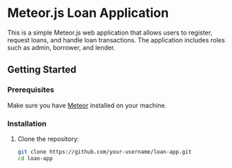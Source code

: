 # Meteor.js Loan Application

This is a simple Meteor.js web application that allows users to register, request loans, and handle loan transactions. The application includes roles such as admin, borrower, and lender.

## Getting Started

### Prerequisites

Make sure you have [Meteor](https://www.meteor.com/install) installed on your machine.

### Installation

1. Clone the repository:

   ```bash
   git clone https://github.com/your-username/loan-app.git
   cd loan-app
